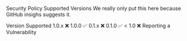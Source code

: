 Security Policy
Supported Versions
We really only put this here because GitHub insighs suggests it.

Version	Supported
1.0.x	❌
1.0.0	✅
0.1.x	❌
0.1.0	✅
< 1.0	❌
Reporting a Vulnerability

